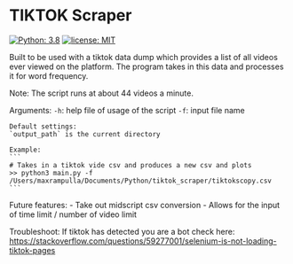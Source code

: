 # TIKTOK Scraper
[![Python: 3.8](https://img.shields.io/badge/Python-3.8-blue.svg)](#)
[![license: MIT](https://img.shields.io/badge/license-MIT-orange.svg)](https://opensource.org/licenses/MIT)

Built to be used with a tiktok data dump which provides a list of all videos ever viewed on the platform. The program takes in this data and processes it for word frequency. 

Note: The script runs at about 44 videos a minute. 

Arguments:
    `-h`: help file of usage of the script
    `-f`: input file name

    Default settings:
    `output_path` is the current directory

    Example:
    ```
    # Takes in a tiktok vide csv and produces a new csv and plots 
    >> python3 main.py -f  /Users/maxrampulla/Documents/Python/tiktok_scraper/tiktokscopy.csv
    ```

Future features:
    - Take out midscript csv conversion 
    - Allows for the input of time limit / number of video limit 

Troubleshoot:
    If tiktok has detected you are a bot check here: https://stackoverflow.com/questions/59277001/selenium-is-not-loading-tiktok-pages
